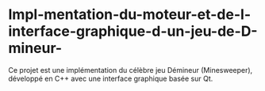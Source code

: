 # Impl-mentation-du-moteur-et-de-l-interface-graphique-d-un-jeu-de-D-mineur-
Ce projet est une implémentation du célèbre jeu Démineur (Minesweeper), développé en C++ avec une interface graphique basée sur Qt.
